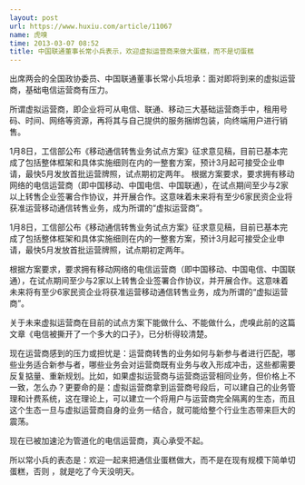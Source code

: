 ```yaml
---
layout: post
url: https://www.huxiu.com/article/11067
name: 虎嗅
time: 2013-03-07 08:52
title: 中国联通董事长常小兵表示，欢迎虚拟运营商来做大蛋糕，而不是切蛋糕
---
```

出席两会的全国政协委员、中国联通董事长常小兵坦承：面对即将到来的虚拟运营商，基础电信运营商有压力。

所谓虚拟运营商，即企业将可从电信、联通、移动三大基础运营商手中，租用号码、时间、网络等资源，再将其与自己提供的服务捆绑包装，向终端用户进行销售。

1月8日，工信部公布《移动通信转售业务试点方案》征求意见稿，目前已基本完成了包括整体框架和具体实施细则在内的一整套方案，预计3月起可接受企业申请，最快5月发放首批运营牌照，试点期初定两年。 根据方案要求，要求拥有移动网络的电信运营商（即中国移动、中国电信、中国联通），在试点期间至少与2家以上转售企业签署合作协议，并开展合作。这意味着未来将有至少6家民资企业将获准运营移动通信转售业务，成为所谓的“虚拟运营商”。

1月8日，工信部公布《移动通信转售业务试点方案》征求意见稿，目前已基本完成了包括整体框架和具体实施细则在内的一整套方案，预计3月起可接受企业申请，最快5月发放首批运营牌照，试点期初定两年。

根据方案要求，要求拥有移动网络的电信运营商（即中国移动、中国电信、中国联通），在试点期间至少与2家以上转售企业签署合作协议，并开展合作。这意味着未来将有至少6家民资企业将获准运营移动通信转售业务，成为所谓的“虚拟运营商”。

关于未来虚拟运营商在目前的试点方案下能做什么、不能做什么，虎嗅此前的这篇文章《电信被撕开了一个多大的口子》，已分析得较清楚。

现在运营商感到的压力或担忧是：运营商转售的业务如何与新参与者进行匹配，哪些业务适合新参与者，哪些业务会对运营商既有业务与收入形成冲击，这些都需要反复掂量、重新规划。比如，如果虚拟运营商与运营商运营相同业务，但价格上不一致，怎么办？更要命的是：虚拟运营商拿到运营商号段后，可以建自己的业务管理和计费系统，这在理论上，可以建立一个将用户与运营商完全隔离的生态，而且这个生态一旦与虚拟运营商自身的业务一结合，就可能给整个行业生态带来巨大的震荡。

现在已被加速沦为管道化的电信运营商，真心承受不起。

所以常小兵的表态是：欢迎一起来把通信业蛋糕做大，而不是在现有规模下简单切蛋糕，否则 ，就是吃了今天没明天。

